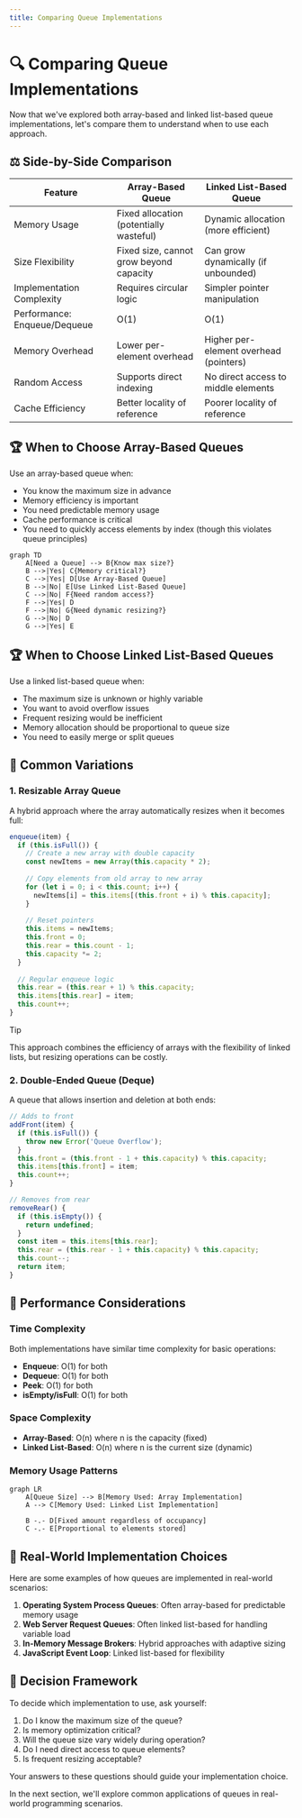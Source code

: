 ```yaml
---
title: Comparing Queue Implementations
---
```


# 🔍 Comparing Queue Implementations

Now that we've explored both array-based and linked list-based queue implementations, let's compare them to understand when to use each approach.

## ⚖️ Side-by-Side Comparison

| Feature | Array-Based Queue | Linked List-Based Queue |
|---------|------------------|------------------------|
| Memory Usage | Fixed allocation (potentially wasteful) | Dynamic allocation (more efficient) |
| Size Flexibility | Fixed size, cannot grow beyond capacity | Can grow dynamically (if unbounded) |
| Implementation Complexity | Requires circular logic | Simpler pointer manipulation |
| Performance: Enqueue/Dequeue | O(1) | O(1) |
| Memory Overhead | Lower per-element overhead | Higher per-element overhead (pointers) |
| Random Access | Supports direct indexing | No direct access to middle elements |
| Cache Efficiency | Better locality of reference | Poorer locality of reference |

## 🏆 When to Choose Array-Based Queues

Use an array-based queue when:

- You know the maximum size in advance
- Memory efficiency is important
- You need predictable memory usage
- Cache performance is critical
- You need to quickly access elements by index (though this violates queue principles)

```mermaid
graph TD
    A[Need a Queue] --> B{Know max size?}
    B -->|Yes| C{Memory critical?}
    C -->|Yes| D[Use Array-Based Queue]
    B -->|No| E[Use Linked List-Based Queue]
    C -->|No| F{Need random access?}
    F -->|Yes| D
    F -->|No| G{Need dynamic resizing?}
    G -->|No| D
    G -->|Yes| E
```

## 🏆 When to Choose Linked List-Based Queues

Use a linked list-based queue when:

- The maximum size is unknown or highly variable
- You want to avoid overflow issues
- Frequent resizing would be inefficient
- Memory allocation should be proportional to queue size
- You need to easily merge or split queues

## 🔄 Common Variations

### 1. Resizable Array Queue

A hybrid approach where the array automatically resizes when it becomes full:

```js
enqueue(item) {
  if (this.isFull()) {
    // Create a new array with double capacity
    const newItems = new Array(this.capacity * 2);
    
    // Copy elements from old array to new array
    for (let i = 0; i < this.count; i++) {
      newItems[i] = this.items[(this.front + i) % this.capacity];
    }
    
    // Reset pointers
    this.items = newItems;
    this.front = 0;
    this.rear = this.count - 1;
    this.capacity *= 2;
  }
  
  // Regular enqueue logic
  this.rear = (this.rear + 1) % this.capacity;
  this.items[this.rear] = item;
  this.count++;
}
```

> [!TIP]
> This approach combines the efficiency of arrays with the flexibility of linked lists, but resizing operations can be costly.

### 2. Double-Ended Queue (Deque)

A queue that allows insertion and deletion at both ends:

```js
// Adds to front
addFront(item) {
  if (this.isFull()) {
    throw new Error('Queue Overflow');
  }
  this.front = (this.front - 1 + this.capacity) % this.capacity;
  this.items[this.front] = item;
  this.count++;
}

// Removes from rear
removeRear() {
  if (this.isEmpty()) {
    return undefined;
  }
  const item = this.items[this.rear];
  this.rear = (this.rear - 1 + this.capacity) % this.capacity;
  this.count--;
  return item;
}
```

## 🚀 Performance Considerations

### Time Complexity

Both implementations have similar time complexity for basic operations:

- **Enqueue**: O(1) for both
- **Dequeue**: O(1) for both
- **Peek**: O(1) for both
- **isEmpty/isFull**: O(1) for both

### Space Complexity

- **Array-Based**: O(n) where n is the capacity (fixed)
- **Linked List-Based**: O(n) where n is the current size (dynamic)

### Memory Usage Patterns

```mermaid
graph LR
    A[Queue Size] --> B[Memory Used: Array Implementation]
    A --> C[Memory Used: Linked List Implementation]
    
    B -.- D[Fixed amount regardless of occupancy]
    C -.- E[Proportional to elements stored]
```

## 🧪 Real-World Implementation Choices

Here are some examples of how queues are implemented in real-world scenarios:

1. **Operating System Process Queues**: Often array-based for predictable memory usage
2. **Web Server Request Queues**: Often linked list-based for handling variable load
3. **In-Memory Message Brokers**: Hybrid approaches with adaptive sizing
4. **JavaScript Event Loop**: Linked list-based for flexibility

## 🤔 Decision Framework

To decide which implementation to use, ask yourself:

1. Do I know the maximum size of the queue?
2. Is memory optimization critical?
3. Will the queue size vary widely during operation?
4. Do I need direct access to queue elements?
5. Is frequent resizing acceptable?

Your answers to these questions should guide your implementation choice.

In the next section, we'll explore common applications of queues in real-world programming scenarios. 